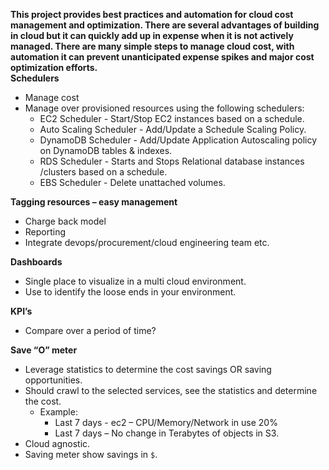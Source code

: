 **This project provides best practices and automation for cloud cost management and optimization. There are several advantages of building in cloud but it can quickly add up in expense when it is not actively managed. There are many simple steps to manage cloud cost, with automation it can prevent unanticipated expense spikes and major cost optimization efforts.**   
**Schedulers**   
- Manage cost   
- Manage over provisioned resources using the following schedulers:     
    - EC2 Scheduler - Start/Stop EC2 instances based on a schedule.   
    - Auto Scaling Scheduler - Add/Update a Schedule Scaling Policy.   
    - DynamoDB Scheduler - Add/Update Application Autoscaling policy on DynamoDB tables & indexes.      
    - RDS Scheduler - Starts and Stops Relational database instances /clusters based on a schedule.      
    - EBS Scheduler - Delete unattached volumes.   

**Tagging resources – easy management**      
- Charge back model   
- Reporting      
- Integrate devops/procurement/cloud engineering team etc.   

**Dashboards**   
- Single place to visualize in a multi cloud environment.   
- Use to identify the loose ends in your environment.   

**KPI’s**   
- Compare over a period of time?   

**Save “O” meter**   
- Leverage statistics to determine the cost savings OR saving opportunities.   
- Should crawl to the selected services, see the statistics and determine the cost.   
    - Example:    
        - Last 7 days - ec2 – CPU/Memory/Network in use 20%   
        - Last 7 days – No change in Terabytes of objects in S3.      
- Cloud agnostic.   
- Saving meter show savings in `$`.   
